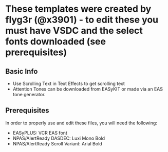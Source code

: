 # These templates were created by flyg3r (@x3901) - to edit these you must have VSDC and the select fonts downloaded (see prerequisites)

## Basic Info
- Use Scrolling Text in Text Effects to get scrolling text
- Attention Tones can be downloaded from EASyKIT or made via an EAS tone generator.
## Prerequisites
In order to properly use and edit these files, you will need the following:
- EASyPLUS: VCR EAS font
- NPAS/AlertReady DASDEC: Luxi Mono Bold
- NPAS/AlertReady Scroll Variant: Arial Bold
